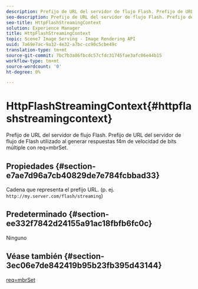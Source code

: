 ```yaml
---
description: Prefijo de URL del servidor de flujo Flash. Prefijo de URL del servidor de flujo de Flash utilizado al generar respuestas f4m de velocidad de bits múltiple con req=mbrSet.
seo-description: Prefijo de URL del servidor de flujo Flash. Prefijo de URL del servidor de flujo de Flash utilizado al generar respuestas f4m de velocidad de bits múltiple con req=mbrSet.
seo-title: HttpFlashStreamingContext
solution: Experience Manager
title: HttpFlashStreamingContext
topic: Scene7 Image Serving - Image Rendering API
uuid: 7a69e7ac-9a32-4e32-a7bc-cc90c5cbe49c
translation-type: tm+mt
source-git-commit: 7bc7b3a86fbcdc57cfdc31745fae3afc06e44b15
workflow-type: tm+mt
source-wordcount: '0'
ht-degree: 0%

---
```



# HttpFlashStreamingContext{#httpflashstreamingcontext}

Prefijo de URL del servidor de flujo Flash. Prefijo de URL del servidor de flujo de Flash utilizado al generar respuestas f4m de velocidad de bits múltiple con req=mbrSet.

## Propiedades {#section-e7ae7d96a7cb40829de7e784fcbbad33}

Cadena que representa el prefijo URL. (p. ej. `http://my.server.com/flash/streaming`)

## Predeterminado {#section-ee332f7842d24155a91ac18fbfb6fc0c}

Ninguno

## Véase también {#section-3ec06e7de842419b95b23fb395d43144}

[req=mbrSet](../../../../../is-api/http-ref/image-serving-api-ref/c-http-protocol-reference/c-command-reference/r-req/r-mbrset.md#reference-603d75babde74508a878c27bd4cced73)
